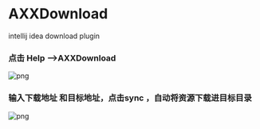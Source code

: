 # AXXDownload
intellij idea download plugin

### 点击 Help -->AXXDownload
![png](http://gitlab.ops.aixuexi.com/axx-app-rd/app-lib-android/lib-axx-plugin-intellij/blob/master/introduction2.png)

### 输入下载地址 和目标地址，点击sync ，自动将资源下载进目标目录
![png](http://gitlab.ops.aixuexi.com/axx-app-rd/app-lib-android/lib-axx-plugin-intellij/blob/master/introduction1.png)